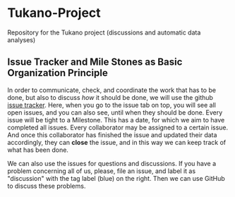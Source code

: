 # Tukano-Project

Repository for the Tukano project (discussions and automatic data analyses)

## Issue Tracker and Mile Stones as Basic Organization Principle

In order to communicate, check, and coordinate the work that has to be done, but also to discuss *how* it should be done, we will use the github [issue tracker](https://github.com/digling/tukano-project/issues). Here, when you go to the issue tab on top, you will see all open issues, and you can also see, until when they should be done. Every issue will be tight to a Milestone. This has a date, for which we aim to have completed all issues. Every collaborator may be assigned to a certain issue. And once this collaborator has finished the issue and updated their data accordingly, they can **close** the issue, and in this way we can keep track of what has been done.

We can also use the issues for questions and discussions. If you have a problem concerning all of us, please, file an issue, and label it as "discussion" with the tag label (blue) on the right. Then we can use GitHub to discuss these problems.

